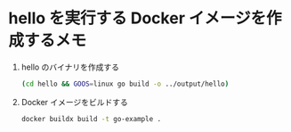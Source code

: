 # hello を実行する Docker イメージを作成するメモ

1. hello のバイナリを作成する
    ```sh
    (cd hello && GOOS=linux go build -o ../output/hello)
    ```
1. Docker イメージをビルドする
    ```sh
    docker buildx build -t go-example .
    ```
